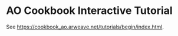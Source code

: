 # AO Cookbook Interactive Tutorial

See https://cookbook_ao.arweave.net/tutorials/begin/index.html.
